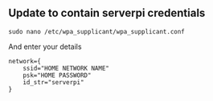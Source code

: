 ## Update to contain serverpi credentials


`sudo nano /etc/wpa_supplicant/wpa_supplicant.conf`

And enter your details


```
network={
    ssid="HOME NETWORK NAME"
    psk="HOME PASSWORD"
    id_str="serverpi"
}
```
